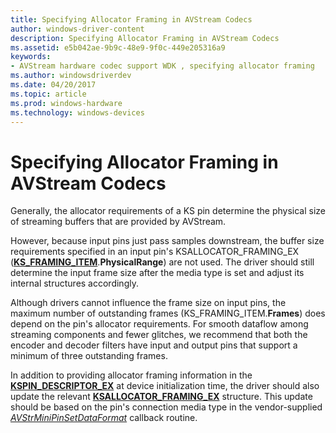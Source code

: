 ```yaml
---
title: Specifying Allocator Framing in AVStream Codecs
author: windows-driver-content
description: Specifying Allocator Framing in AVStream Codecs
ms.assetid: e5b042ae-9b9c-48e9-9f0c-449e205316a9
keywords:
- AVStream hardware codec support WDK , specifying allocator framing
ms.author: windowsdriverdev
ms.date: 04/20/2017
ms.topic: article
ms.prod: windows-hardware
ms.technology: windows-devices
---
```


# Specifying Allocator Framing in AVStream Codecs


Generally, the allocator requirements of a KS pin determine the physical size of streaming buffers that are provided by AVStream.

However, because input pins just pass samples downstream, the buffer size requirements specified in an input pin's KSALLOCATOR\_FRAMING\_EX ([**KS\_FRAMING\_ITEM**](https://msdn.microsoft.com/library/windows/hardware/ff567646).**PhysicalRange**) are not used. The driver should still determine the input frame size after the media type is set and adjust its internal structures accordingly.

Although drivers cannot influence the frame size on input pins, the maximum number of outstanding frames (KS\_FRAMING\_ITEM.**Frames**) does depend on the pin's allocator requirements. For smooth dataflow among streaming components and fewer glitches, we recommend that both the encoder and decoder filters have input and output pins that support a minimum of three outstanding frames.

In addition to providing allocator framing information in the [**KSPIN\_DESCRIPTOR\_EX**](https://msdn.microsoft.com/library/windows/hardware/ff563534) at device initialization time, the driver should also update the relevant [**KSALLOCATOR\_FRAMING\_EX**](https://msdn.microsoft.com/library/windows/hardware/ff560982) structure. This update should be based on the pin's connection media type in the vendor-supplied [*AVStrMiniPinSetDataFormat*](https://msdn.microsoft.com/library/windows/hardware/ff556355) callback routine.

 

 




